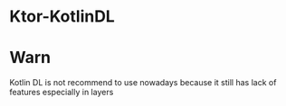 # Ktor-KotlinDL

# Warn
Kotlin DL is not recommend to use nowadays because it still has lack of features especially in layers
